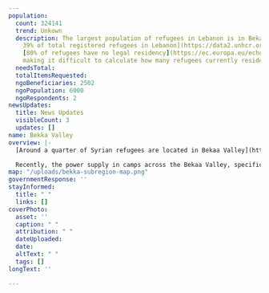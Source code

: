 ```yaml
---
population:
  count: 324141
  trend: Unkown
  description: The largest population of refugees in Lebanon is in Bekaa, which hosts[
    39% of total registered refugees in Lebanon](https://data2.unhcr.org/en/situations/syria/location/71).
    [80% of refugees have no legal residency](https://ec.europa.eu/echo/news-stories/stories/syrian-refugees-lebanon-between-hammer-and-anvil_en),
    making it difficult to calculate how many refugees currently reside in the country.
  needsTotal: 
  totalItemsRequested: 
  ngoBeneficiaries: 2502
  ngoPopulation: 6000
  ngoRespondents: 2
newsUpdates:
  title: News Updates
  visibleCount: 3
  updates: []
name: Bekka Valley
overview: |-
  [Around a quarter of Syrian refugees are located in Bekaa Valley](https://reporting.unhcr.org/document/2972). Large camps are not permitted by the Lebanese government, and as a result informal, small, makeshift camps without basic services are commonplace. The region is one of the most economically deprived, it is common that [children are taken out of school so they can go into full time work to support their families](https://www.thenationalnews.com/weekend/2022/09/09/syrian-refugees-forced-to-choose-between-school-or-work-in-lebanons-bekaa-valley/).

  Recently, the power supply in camps across the Bekaa Valley, specifically Arsal, [are frequently suspended due to the rise in price of mazout (fuel oil)](https://diyaruna.com/en_GB/articles/cnmi_di/features/2022/03/29/feature-01). The shutdown of generators deeply affects the lives of displaced people. Darkness prevents children from being able to access remote learning, spoils food in refrigerators, prevents the provision of medical services, and gives rise to crime.
map: "/uploads/bekka-subregion-map.png"
governmentResponse: ''
stayInformed:
  title: " "
  links: []
coverPhoto:
  asset: ''
  caption: " "
  attribution: " "
  dateUploaded: 
  date: 
  altText: " "
  tags: []
longText: ''

---
```

